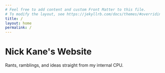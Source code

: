 ```yaml
---
# Feel free to add content and custom Front Matter to this file.
# To modify the layout, see https://jekyllrb.com/docs/themes/#overriding-theme-defaults
title: /
layout: home
permalink: /
---
```


# Nick Kane's Website

Rants, ramblings, and ideas straight from my internal CPU.